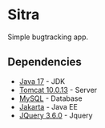 # Sitra
Simple bugtracking app.
## Dependencies
* [Java 17](https://www.oracle.com/java/technologies/javase/jdk17-archive-downloads.html) - JDK
* [Tomcat 10.0.13](https://tomcat.apache.org/download-10.cgi) - Server
* [MySQL](https://downloads.mysql.com/archives/installer/) - Database
* [Jakarta](https://mvnrepository.com/artifact/jakarta.servlet/jakarta.servlet-api/5.0.0) - Java EE
* [JQuery 3.6.0](https://jquery.com/download/) - Jquery
#
